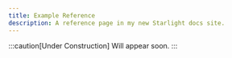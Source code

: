 ```yaml
---
title: Example Reference
description: A reference page in my new Starlight docs site.
---
```


:::caution[Under Construction]
Will appear soon.
:::
